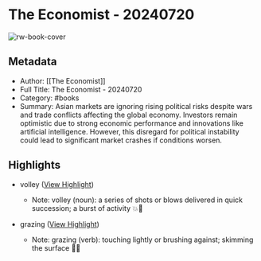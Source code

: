 # The Economist - 20240720

![rw-book-cover](https://readwise-assets.s3.amazonaws.com/media/reader/parsed_document_assets/196401891/cYvVT2KEL7ITy6t5SgRHVdg3gba9hmaheTxfTg_dx1U-cove_NG7zbeC.jpg)

## Metadata
- Author: [[The Economist]]
- Full Title: The Economist - 20240720
- Category: #books
- Summary: Asian markets are ignoring rising political risks despite wars and trade conflicts affecting the global economy. Investors remain optimistic due to strong economic performance and innovations like artificial intelligence. However, this disregard for political instability could lead to significant market crashes if conditions worsen.

## Highlights
- volley ([View Highlight](https://read.readwise.io/read/01j365kcn78x5kcjnn80h1xf6d))
    - Note: volley (noun): a series of shots or blows delivered in quick succession; a burst of activity 💥🏹

- grazing ([View Highlight](https://read.readwise.io/read/01j3673crhz84d7wtvmxqt1xgm))
    - Note: grazing (verb): touching lightly or brushing against; skimming the surface 🐄✨

